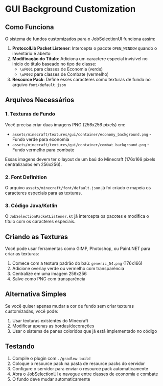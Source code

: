# GUI Background Customization

## Como Funciona

O sistema de fundos customizados para o JobSelectionUI funciona assim:

1. **ProtocolLib Packet Listener**: Intercepta o pacote `OPEN_WINDOW` quando o inventário é aberto
2. **Modificação do Título**: Adiciona um caractere especial invisível no início do título baseado no tipo de classe:
   - `\uF001` para classes de Economia (verde)
   - `\uF002` para classes de Combate (vermelho)
3. **Resource Pack**: Define esses caracteres como texturas de fundo no arquivo `font/default.json`

## Arquivos Necessários

### 1. Texturas de Fundo

Você precisa criar duas imagens PNG (256x256 pixels) em:

- `assets/minecraft/textures/gui/container/economy_background.png` - Fundo verde para economia
- `assets/minecraft/textures/gui/container/combat_background.png` - Fundo vermelho para combate

Essas imagens devem ter o layout de um baú do Minecraft (176x166 pixels centralizados em 256x256).

### 2. Font Definition

O arquivo `assets/minecraft/font/default.json` já foi criado e mapeia os caracteres especiais para as texturas.

### 3. Código Java/Kotlin

O `JobSelectionPacketListener.kt` já intercepta os pacotes e modifica o título com os caracteres especiais.

## Criando as Texturas

Você pode usar ferramentas como GIMP, Photoshop, ou Paint.NET para criar as texturas:

1. Comece com a textura padrão do baú: `generic_54.png` (176x166)
2. Adicione overlay verde ou vermelho com transparência
3. Centralize em uma imagem 256x256
4. Salve como PNG com transparência

## Alternativa Simples

Se você quiser apenas mudar a cor de fundo sem criar texturas customizadas, você pode:

1. Usar texturas existentes do Minecraft
2. Modificar apenas as bordas/decorações
3. Usar o sistema de panes coloridos que já está implementado no código

## Testando

1. Compile o plugin com `./gradlew build`
2. Coloque o resource pack na pasta de resource packs do servidor
3. Configure o servidor para enviar o resource pack automaticamente
4. Abra o JobSelectionUI e navegue entre classes de economia e combate
5. O fundo deve mudar automaticamente
